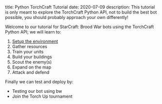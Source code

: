 title: Python TorchCraft Tutorial 
date: 2020-07-09
description: This tutorial is only meant to explore the TorchCraft Python API, not to build the best bot possible, you should probably approach your own differently!

Welcome to our tutorial for StarCraft: Brood War bots using the TorchCraft Python API; we will learn to:

1. [Setup the environment](https://spacebeam.org/2020/07/10/how-to-install-starcraft-on-debian/)
2. Gather resources
3. Train your units
4. Build your buildings
5. Scout the enemy(s)
6. Expand on the map
7. Attack and defend

Finally we can test and deploy by:

- Testing our bot using bw
- Join the Torch Up tournament
